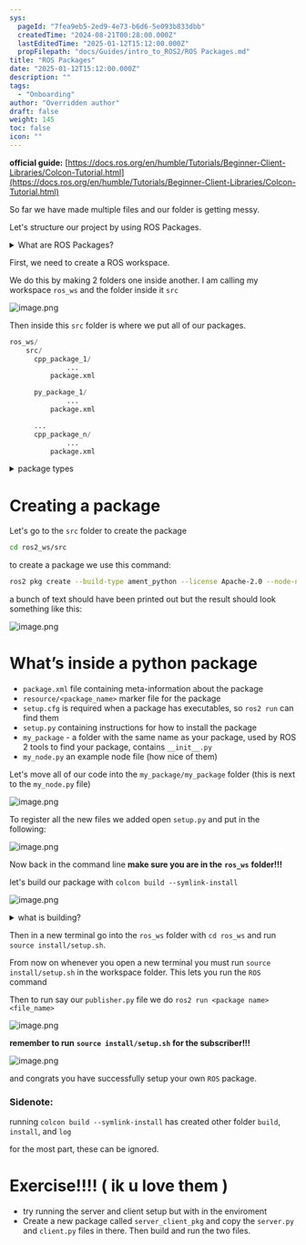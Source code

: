 ```yaml
---
sys:
  pageId: "7fea9eb5-2ed9-4e73-b6d6-5e093b833dbb"
  createdTime: "2024-08-21T00:28:00.000Z"
  lastEditedTime: "2025-01-12T15:12:00.000Z"
  propFilepath: "docs/Guides/intro_to_ROS2/ROS Packages.md"
title: "ROS Packages"
date: "2025-01-12T15:12:00.000Z"
description: ""
tags:
  - "Onboarding"
author: "Overridden author"
draft: false
weight: 145
toc: false
icon: ""
---
```


**official guide:** [https://docs.ros.org/en/humble/Tutorials/Beginner-Client-Libraries/Colcon-Tutorial.html](https://docs.ros.org/en/humble/Tutorials/Beginner-Client-Libraries/Colcon-Tutorial.html)

So far we have made multiple files and our folder is getting messy.

Let's structure our project by using ROS Packages.

<details>

<summary>What are ROS Packages?</summary>

ROS Packages are, as the name implies, packages of code that are highly sharable between ROS developers.

They consist of a folder, `package.xml` file, and source code

```python
      cpp_package_1/
		      ... imagine much code files here ..
          package.xml
```

</details>

First, we need to create a ROS workspace.

We do this by making 2 folders one inside another. I am calling my workspace `ros_ws` and the folder inside it `src`

![image.png](https://prod-files-secure.s3.us-west-2.amazonaws.com/d518164a-d88e-44d1-a4ee-3adb3bd8bce0/70706947-fd18-4537-a67b-e12946812d31/image.png?X-Amz-Algorithm=AWS4-HMAC-SHA256&X-Amz-Content-Sha256=UNSIGNED-PAYLOAD&X-Amz-Credential=ASIAZI2LB46652RUDH77%2F20250417%2Fus-west-2%2Fs3%2Faws4_request&X-Amz-Date=20250417T161012Z&X-Amz-Expires=3600&X-Amz-Security-Token=IQoJb3JpZ2luX2VjENj%2F%2F%2F%2F%2F%2F%2F%2F%2F%2FwEaCXVzLXdlc3QtMiJHMEUCIQCYVAvdyjMjYNnG5K%2FpmshPWyA9qmTsT1VG%2BdnknDLRLQIgElPgnofmCK3%2FZWk%2Fz3SnBQmAITykh3wsDyx10aGkRQEq%2FwMIYRAAGgw2Mzc0MjMxODM4MDUiDEBsaBtd33FCYnUgNCrcA7z6p3xXLik4aAJVkWXe17jUOB%2FKxjJlOWP8lGSTHTJjD6bsfE2qK1BSYW5dkA3j%2B1a7l5mFIsqbe2rJe%2FabrsxlqWb5mwF0cJYyAdWrhqoxPIpUKzb5ZZpLH6s7thC8VSGw4vIi5UlzeY72gdOPrfHRqj4aMqm%2FhSxTQrZrFBl57DihnLVXqbzID3rXyGs75dpfrIzKhMJu3iXfhX0C88T2g6fuWa7nyWYd01mJxqrda1beUhLz3P2X%2BKy4v9pcXvE15Jh7xGIHnRyocAL5hlFo7qjjmWEQwmB1ByvsnvoPu8MD8nusIBxSEB1CqDQN3cpGha%2BwWLD%2Bq0YVgn%2BFf0dTWeU4xhG7lxiGpR9X%2F%2B9kWo%2F5sO%2FTbHmXiLTlGMjCEhVhkbNqeATS1T8mFEnr5hDGVR3PzIpp7K9JdiSczbOsvUIolzruzoK1SRLn8xTFCE6N1KQDcumw%2BJ9JQ3qrMuXCyXxdMN1El8ltzhBha43jelgGFSl%2BjAaafq0Mog7j0l19pYIqMVbCxUPjhYQz6dHhuUDCW0z6kvB76AiBoeB4XcD2IoNv09%2FP3YGB06q5CgKASYkgaMJmPwOwagbcpzYMQq3HSdxAXHyZhwo%2FdwzS%2BRpM8TbocRE4l1LgMKPKhMAGOqUBdcsgcr%2BSexapkPPtghT2CHB9VyG70xUXChYJNhRQ84Ui%2F3FpRHbbUU3Vc7S8Y7wI001lfpL8l8aJkITDGufuxwoOIYZu6T9%2BoZHzcSsPBTxgFsIMkYKfOlfHk%2BCjDH4bYY4JSs%2FWbbHUkfSKSCLsdUoIMLQrr1RBPxR5gwFK5ai7Y6hvHPXkP0nitQDE4KjcXm1X1JL9fua3sR3vf2%2FgE2EV%2Bg9h&X-Amz-Signature=dd24ea0fc924341e221da0d7674512bd13a61fca7f5b9f53e8e6b8a4140206f1&X-Amz-SignedHeaders=host&x-id=GetObject)

Then inside this `src` folder is where we put all of our packages.

```python
ros_ws/
    src/
      cpp_package_1/
		      ...
          package.xml

      py_package_1/
		      ...
          package.xml

      ...
      cpp_package_n/
		      ...
          package.xml

```

<details>

<summary>package types</summary>

packages can be either `C++` or python.

the intern file structure is different for each but for this guide we will stick to creating python packages

</details>

# Creating a package

Let's go to the `src` folder to create the package

```bash
cd ros2_ws/src
```

to create a package we use this command:

```bash
ros2 pkg create --build-type ament_python --license Apache-2.0 --node-name my_node my_package
```

a bunch of text should have been printed out but the result should look something like this:

![image.png](https://prod-files-secure.s3.us-west-2.amazonaws.com/d518164a-d88e-44d1-a4ee-3adb3bd8bce0/e6cf1e3f-8512-4a3e-b131-079f800bf3e8/image.png?X-Amz-Algorithm=AWS4-HMAC-SHA256&X-Amz-Content-Sha256=UNSIGNED-PAYLOAD&X-Amz-Credential=ASIAZI2LB46652RUDH77%2F20250417%2Fus-west-2%2Fs3%2Faws4_request&X-Amz-Date=20250417T161012Z&X-Amz-Expires=3600&X-Amz-Security-Token=IQoJb3JpZ2luX2VjENj%2F%2F%2F%2F%2F%2F%2F%2F%2F%2FwEaCXVzLXdlc3QtMiJHMEUCIQCYVAvdyjMjYNnG5K%2FpmshPWyA9qmTsT1VG%2BdnknDLRLQIgElPgnofmCK3%2FZWk%2Fz3SnBQmAITykh3wsDyx10aGkRQEq%2FwMIYRAAGgw2Mzc0MjMxODM4MDUiDEBsaBtd33FCYnUgNCrcA7z6p3xXLik4aAJVkWXe17jUOB%2FKxjJlOWP8lGSTHTJjD6bsfE2qK1BSYW5dkA3j%2B1a7l5mFIsqbe2rJe%2FabrsxlqWb5mwF0cJYyAdWrhqoxPIpUKzb5ZZpLH6s7thC8VSGw4vIi5UlzeY72gdOPrfHRqj4aMqm%2FhSxTQrZrFBl57DihnLVXqbzID3rXyGs75dpfrIzKhMJu3iXfhX0C88T2g6fuWa7nyWYd01mJxqrda1beUhLz3P2X%2BKy4v9pcXvE15Jh7xGIHnRyocAL5hlFo7qjjmWEQwmB1ByvsnvoPu8MD8nusIBxSEB1CqDQN3cpGha%2BwWLD%2Bq0YVgn%2BFf0dTWeU4xhG7lxiGpR9X%2F%2B9kWo%2F5sO%2FTbHmXiLTlGMjCEhVhkbNqeATS1T8mFEnr5hDGVR3PzIpp7K9JdiSczbOsvUIolzruzoK1SRLn8xTFCE6N1KQDcumw%2BJ9JQ3qrMuXCyXxdMN1El8ltzhBha43jelgGFSl%2BjAaafq0Mog7j0l19pYIqMVbCxUPjhYQz6dHhuUDCW0z6kvB76AiBoeB4XcD2IoNv09%2FP3YGB06q5CgKASYkgaMJmPwOwagbcpzYMQq3HSdxAXHyZhwo%2FdwzS%2BRpM8TbocRE4l1LgMKPKhMAGOqUBdcsgcr%2BSexapkPPtghT2CHB9VyG70xUXChYJNhRQ84Ui%2F3FpRHbbUU3Vc7S8Y7wI001lfpL8l8aJkITDGufuxwoOIYZu6T9%2BoZHzcSsPBTxgFsIMkYKfOlfHk%2BCjDH4bYY4JSs%2FWbbHUkfSKSCLsdUoIMLQrr1RBPxR5gwFK5ai7Y6hvHPXkP0nitQDE4KjcXm1X1JL9fua3sR3vf2%2FgE2EV%2Bg9h&X-Amz-Signature=01051e2bfcbb3b5a44e04ba5f4ad020a8915db02b53ec6406d52fae7a88cd372&X-Amz-SignedHeaders=host&x-id=GetObject)

# What’s inside a python package

- `package.xml` file containing meta-information about the package
- `resource/<package_name>` marker file for the package
- `setup.cfg` is required when a package has executables, so `ros2 run` can find them
- `setup.py` containing instructions for how to install the package
- `my_package` - a folder with the same name as your package, used by ROS 2 tools to find your package, contains `__init__.py`
- `my_node.py` an example node file (how nice of them)

Let's move all of our code into the `my_package/my_package` folder (this is next to the `my_node.py` file)

![image.png](https://prod-files-secure.s3.us-west-2.amazonaws.com/d518164a-d88e-44d1-a4ee-3adb3bd8bce0/9ce58f11-0da9-4d3e-b86d-506a9685d378/image.png?X-Amz-Algorithm=AWS4-HMAC-SHA256&X-Amz-Content-Sha256=UNSIGNED-PAYLOAD&X-Amz-Credential=ASIAZI2LB46652RUDH77%2F20250417%2Fus-west-2%2Fs3%2Faws4_request&X-Amz-Date=20250417T161012Z&X-Amz-Expires=3600&X-Amz-Security-Token=IQoJb3JpZ2luX2VjENj%2F%2F%2F%2F%2F%2F%2F%2F%2F%2FwEaCXVzLXdlc3QtMiJHMEUCIQCYVAvdyjMjYNnG5K%2FpmshPWyA9qmTsT1VG%2BdnknDLRLQIgElPgnofmCK3%2FZWk%2Fz3SnBQmAITykh3wsDyx10aGkRQEq%2FwMIYRAAGgw2Mzc0MjMxODM4MDUiDEBsaBtd33FCYnUgNCrcA7z6p3xXLik4aAJVkWXe17jUOB%2FKxjJlOWP8lGSTHTJjD6bsfE2qK1BSYW5dkA3j%2B1a7l5mFIsqbe2rJe%2FabrsxlqWb5mwF0cJYyAdWrhqoxPIpUKzb5ZZpLH6s7thC8VSGw4vIi5UlzeY72gdOPrfHRqj4aMqm%2FhSxTQrZrFBl57DihnLVXqbzID3rXyGs75dpfrIzKhMJu3iXfhX0C88T2g6fuWa7nyWYd01mJxqrda1beUhLz3P2X%2BKy4v9pcXvE15Jh7xGIHnRyocAL5hlFo7qjjmWEQwmB1ByvsnvoPu8MD8nusIBxSEB1CqDQN3cpGha%2BwWLD%2Bq0YVgn%2BFf0dTWeU4xhG7lxiGpR9X%2F%2B9kWo%2F5sO%2FTbHmXiLTlGMjCEhVhkbNqeATS1T8mFEnr5hDGVR3PzIpp7K9JdiSczbOsvUIolzruzoK1SRLn8xTFCE6N1KQDcumw%2BJ9JQ3qrMuXCyXxdMN1El8ltzhBha43jelgGFSl%2BjAaafq0Mog7j0l19pYIqMVbCxUPjhYQz6dHhuUDCW0z6kvB76AiBoeB4XcD2IoNv09%2FP3YGB06q5CgKASYkgaMJmPwOwagbcpzYMQq3HSdxAXHyZhwo%2FdwzS%2BRpM8TbocRE4l1LgMKPKhMAGOqUBdcsgcr%2BSexapkPPtghT2CHB9VyG70xUXChYJNhRQ84Ui%2F3FpRHbbUU3Vc7S8Y7wI001lfpL8l8aJkITDGufuxwoOIYZu6T9%2BoZHzcSsPBTxgFsIMkYKfOlfHk%2BCjDH4bYY4JSs%2FWbbHUkfSKSCLsdUoIMLQrr1RBPxR5gwFK5ai7Y6hvHPXkP0nitQDE4KjcXm1X1JL9fua3sR3vf2%2FgE2EV%2Bg9h&X-Amz-Signature=8b0258b61e05ef3f4355dd0c5e6ff6a6c730c67fb94764978aae0481502c10f0&X-Amz-SignedHeaders=host&x-id=GetObject)

To register all the new files we added open `setup.py` and put in the following:

![image.png](https://prod-files-secure.s3.us-west-2.amazonaws.com/d518164a-d88e-44d1-a4ee-3adb3bd8bce0/1cd7c262-4cae-4496-9d75-c178537d24a2/image.png?X-Amz-Algorithm=AWS4-HMAC-SHA256&X-Amz-Content-Sha256=UNSIGNED-PAYLOAD&X-Amz-Credential=ASIAZI2LB46652RUDH77%2F20250417%2Fus-west-2%2Fs3%2Faws4_request&X-Amz-Date=20250417T161012Z&X-Amz-Expires=3600&X-Amz-Security-Token=IQoJb3JpZ2luX2VjENj%2F%2F%2F%2F%2F%2F%2F%2F%2F%2FwEaCXVzLXdlc3QtMiJHMEUCIQCYVAvdyjMjYNnG5K%2FpmshPWyA9qmTsT1VG%2BdnknDLRLQIgElPgnofmCK3%2FZWk%2Fz3SnBQmAITykh3wsDyx10aGkRQEq%2FwMIYRAAGgw2Mzc0MjMxODM4MDUiDEBsaBtd33FCYnUgNCrcA7z6p3xXLik4aAJVkWXe17jUOB%2FKxjJlOWP8lGSTHTJjD6bsfE2qK1BSYW5dkA3j%2B1a7l5mFIsqbe2rJe%2FabrsxlqWb5mwF0cJYyAdWrhqoxPIpUKzb5ZZpLH6s7thC8VSGw4vIi5UlzeY72gdOPrfHRqj4aMqm%2FhSxTQrZrFBl57DihnLVXqbzID3rXyGs75dpfrIzKhMJu3iXfhX0C88T2g6fuWa7nyWYd01mJxqrda1beUhLz3P2X%2BKy4v9pcXvE15Jh7xGIHnRyocAL5hlFo7qjjmWEQwmB1ByvsnvoPu8MD8nusIBxSEB1CqDQN3cpGha%2BwWLD%2Bq0YVgn%2BFf0dTWeU4xhG7lxiGpR9X%2F%2B9kWo%2F5sO%2FTbHmXiLTlGMjCEhVhkbNqeATS1T8mFEnr5hDGVR3PzIpp7K9JdiSczbOsvUIolzruzoK1SRLn8xTFCE6N1KQDcumw%2BJ9JQ3qrMuXCyXxdMN1El8ltzhBha43jelgGFSl%2BjAaafq0Mog7j0l19pYIqMVbCxUPjhYQz6dHhuUDCW0z6kvB76AiBoeB4XcD2IoNv09%2FP3YGB06q5CgKASYkgaMJmPwOwagbcpzYMQq3HSdxAXHyZhwo%2FdwzS%2BRpM8TbocRE4l1LgMKPKhMAGOqUBdcsgcr%2BSexapkPPtghT2CHB9VyG70xUXChYJNhRQ84Ui%2F3FpRHbbUU3Vc7S8Y7wI001lfpL8l8aJkITDGufuxwoOIYZu6T9%2BoZHzcSsPBTxgFsIMkYKfOlfHk%2BCjDH4bYY4JSs%2FWbbHUkfSKSCLsdUoIMLQrr1RBPxR5gwFK5ai7Y6hvHPXkP0nitQDE4KjcXm1X1JL9fua3sR3vf2%2FgE2EV%2Bg9h&X-Amz-Signature=7354d87bb3a10109dbd44982a380efe03495bd65046ba96caa2df5fb47216476&X-Amz-SignedHeaders=host&x-id=GetObject)

Now back in the command line **make sure you are in the** **`ros_ws`** **folder!!!**

let's build our package with `colcon build --symlink-install`

![image.png](https://prod-files-secure.s3.us-west-2.amazonaws.com/d518164a-d88e-44d1-a4ee-3adb3bd8bce0/2f2a0d27-b173-48fd-b189-5f5c0ce65619/image.png?X-Amz-Algorithm=AWS4-HMAC-SHA256&X-Amz-Content-Sha256=UNSIGNED-PAYLOAD&X-Amz-Credential=ASIAZI2LB46652RUDH77%2F20250417%2Fus-west-2%2Fs3%2Faws4_request&X-Amz-Date=20250417T161012Z&X-Amz-Expires=3600&X-Amz-Security-Token=IQoJb3JpZ2luX2VjENj%2F%2F%2F%2F%2F%2F%2F%2F%2F%2FwEaCXVzLXdlc3QtMiJHMEUCIQCYVAvdyjMjYNnG5K%2FpmshPWyA9qmTsT1VG%2BdnknDLRLQIgElPgnofmCK3%2FZWk%2Fz3SnBQmAITykh3wsDyx10aGkRQEq%2FwMIYRAAGgw2Mzc0MjMxODM4MDUiDEBsaBtd33FCYnUgNCrcA7z6p3xXLik4aAJVkWXe17jUOB%2FKxjJlOWP8lGSTHTJjD6bsfE2qK1BSYW5dkA3j%2B1a7l5mFIsqbe2rJe%2FabrsxlqWb5mwF0cJYyAdWrhqoxPIpUKzb5ZZpLH6s7thC8VSGw4vIi5UlzeY72gdOPrfHRqj4aMqm%2FhSxTQrZrFBl57DihnLVXqbzID3rXyGs75dpfrIzKhMJu3iXfhX0C88T2g6fuWa7nyWYd01mJxqrda1beUhLz3P2X%2BKy4v9pcXvE15Jh7xGIHnRyocAL5hlFo7qjjmWEQwmB1ByvsnvoPu8MD8nusIBxSEB1CqDQN3cpGha%2BwWLD%2Bq0YVgn%2BFf0dTWeU4xhG7lxiGpR9X%2F%2B9kWo%2F5sO%2FTbHmXiLTlGMjCEhVhkbNqeATS1T8mFEnr5hDGVR3PzIpp7K9JdiSczbOsvUIolzruzoK1SRLn8xTFCE6N1KQDcumw%2BJ9JQ3qrMuXCyXxdMN1El8ltzhBha43jelgGFSl%2BjAaafq0Mog7j0l19pYIqMVbCxUPjhYQz6dHhuUDCW0z6kvB76AiBoeB4XcD2IoNv09%2FP3YGB06q5CgKASYkgaMJmPwOwagbcpzYMQq3HSdxAXHyZhwo%2FdwzS%2BRpM8TbocRE4l1LgMKPKhMAGOqUBdcsgcr%2BSexapkPPtghT2CHB9VyG70xUXChYJNhRQ84Ui%2F3FpRHbbUU3Vc7S8Y7wI001lfpL8l8aJkITDGufuxwoOIYZu6T9%2BoZHzcSsPBTxgFsIMkYKfOlfHk%2BCjDH4bYY4JSs%2FWbbHUkfSKSCLsdUoIMLQrr1RBPxR5gwFK5ai7Y6hvHPXkP0nitQDE4KjcXm1X1JL9fua3sR3vf2%2FgE2EV%2Bg9h&X-Amz-Signature=0df3a370305cf438082320a788175f62a5d53156d0b7a29b969e6e3ef929b24f&X-Amz-SignedHeaders=host&x-id=GetObject)

<details>

<summary>what is building?</summary>

if you are a CS major at Rose-Hulman you will learn the answer to this in CSSE132

but TLDR; is it combines all the code files into one program that can be run easily 

</details>

Then in a new terminal go into the `ros_ws` folder with `cd ros_ws` and run `source install/setup.sh`. 

From now on whenever you open a new terminal you must run `source install/setup.sh` in the workspace folder. This lets you run the `ROS` command

Then to run say our `publisher.py` file we do `ros2 run <package name> <file_name>`

![image.png](https://prod-files-secure.s3.us-west-2.amazonaws.com/d518164a-d88e-44d1-a4ee-3adb3bd8bce0/4f4b1219-3a44-4632-aa0a-ce3471699f59/image.png?X-Amz-Algorithm=AWS4-HMAC-SHA256&X-Amz-Content-Sha256=UNSIGNED-PAYLOAD&X-Amz-Credential=ASIAZI2LB46652RUDH77%2F20250417%2Fus-west-2%2Fs3%2Faws4_request&X-Amz-Date=20250417T161012Z&X-Amz-Expires=3600&X-Amz-Security-Token=IQoJb3JpZ2luX2VjENj%2F%2F%2F%2F%2F%2F%2F%2F%2F%2FwEaCXVzLXdlc3QtMiJHMEUCIQCYVAvdyjMjYNnG5K%2FpmshPWyA9qmTsT1VG%2BdnknDLRLQIgElPgnofmCK3%2FZWk%2Fz3SnBQmAITykh3wsDyx10aGkRQEq%2FwMIYRAAGgw2Mzc0MjMxODM4MDUiDEBsaBtd33FCYnUgNCrcA7z6p3xXLik4aAJVkWXe17jUOB%2FKxjJlOWP8lGSTHTJjD6bsfE2qK1BSYW5dkA3j%2B1a7l5mFIsqbe2rJe%2FabrsxlqWb5mwF0cJYyAdWrhqoxPIpUKzb5ZZpLH6s7thC8VSGw4vIi5UlzeY72gdOPrfHRqj4aMqm%2FhSxTQrZrFBl57DihnLVXqbzID3rXyGs75dpfrIzKhMJu3iXfhX0C88T2g6fuWa7nyWYd01mJxqrda1beUhLz3P2X%2BKy4v9pcXvE15Jh7xGIHnRyocAL5hlFo7qjjmWEQwmB1ByvsnvoPu8MD8nusIBxSEB1CqDQN3cpGha%2BwWLD%2Bq0YVgn%2BFf0dTWeU4xhG7lxiGpR9X%2F%2B9kWo%2F5sO%2FTbHmXiLTlGMjCEhVhkbNqeATS1T8mFEnr5hDGVR3PzIpp7K9JdiSczbOsvUIolzruzoK1SRLn8xTFCE6N1KQDcumw%2BJ9JQ3qrMuXCyXxdMN1El8ltzhBha43jelgGFSl%2BjAaafq0Mog7j0l19pYIqMVbCxUPjhYQz6dHhuUDCW0z6kvB76AiBoeB4XcD2IoNv09%2FP3YGB06q5CgKASYkgaMJmPwOwagbcpzYMQq3HSdxAXHyZhwo%2FdwzS%2BRpM8TbocRE4l1LgMKPKhMAGOqUBdcsgcr%2BSexapkPPtghT2CHB9VyG70xUXChYJNhRQ84Ui%2F3FpRHbbUU3Vc7S8Y7wI001lfpL8l8aJkITDGufuxwoOIYZu6T9%2BoZHzcSsPBTxgFsIMkYKfOlfHk%2BCjDH4bYY4JSs%2FWbbHUkfSKSCLsdUoIMLQrr1RBPxR5gwFK5ai7Y6hvHPXkP0nitQDE4KjcXm1X1JL9fua3sR3vf2%2FgE2EV%2Bg9h&X-Amz-Signature=c173055275b4ec7799f82d82984dae665876e6cbddde761d9d74e3635e56a3b2&X-Amz-SignedHeaders=host&x-id=GetObject)

**remember to run** **`source install/setup.sh`** **for the subscriber!!!**

![image.png](https://prod-files-secure.s3.us-west-2.amazonaws.com/d518164a-d88e-44d1-a4ee-3adb3bd8bce0/02121119-dad4-49ec-8356-c956108b4243/image.png?X-Amz-Algorithm=AWS4-HMAC-SHA256&X-Amz-Content-Sha256=UNSIGNED-PAYLOAD&X-Amz-Credential=ASIAZI2LB46652RUDH77%2F20250417%2Fus-west-2%2Fs3%2Faws4_request&X-Amz-Date=20250417T161012Z&X-Amz-Expires=3600&X-Amz-Security-Token=IQoJb3JpZ2luX2VjENj%2F%2F%2F%2F%2F%2F%2F%2F%2F%2FwEaCXVzLXdlc3QtMiJHMEUCIQCYVAvdyjMjYNnG5K%2FpmshPWyA9qmTsT1VG%2BdnknDLRLQIgElPgnofmCK3%2FZWk%2Fz3SnBQmAITykh3wsDyx10aGkRQEq%2FwMIYRAAGgw2Mzc0MjMxODM4MDUiDEBsaBtd33FCYnUgNCrcA7z6p3xXLik4aAJVkWXe17jUOB%2FKxjJlOWP8lGSTHTJjD6bsfE2qK1BSYW5dkA3j%2B1a7l5mFIsqbe2rJe%2FabrsxlqWb5mwF0cJYyAdWrhqoxPIpUKzb5ZZpLH6s7thC8VSGw4vIi5UlzeY72gdOPrfHRqj4aMqm%2FhSxTQrZrFBl57DihnLVXqbzID3rXyGs75dpfrIzKhMJu3iXfhX0C88T2g6fuWa7nyWYd01mJxqrda1beUhLz3P2X%2BKy4v9pcXvE15Jh7xGIHnRyocAL5hlFo7qjjmWEQwmB1ByvsnvoPu8MD8nusIBxSEB1CqDQN3cpGha%2BwWLD%2Bq0YVgn%2BFf0dTWeU4xhG7lxiGpR9X%2F%2B9kWo%2F5sO%2FTbHmXiLTlGMjCEhVhkbNqeATS1T8mFEnr5hDGVR3PzIpp7K9JdiSczbOsvUIolzruzoK1SRLn8xTFCE6N1KQDcumw%2BJ9JQ3qrMuXCyXxdMN1El8ltzhBha43jelgGFSl%2BjAaafq0Mog7j0l19pYIqMVbCxUPjhYQz6dHhuUDCW0z6kvB76AiBoeB4XcD2IoNv09%2FP3YGB06q5CgKASYkgaMJmPwOwagbcpzYMQq3HSdxAXHyZhwo%2FdwzS%2BRpM8TbocRE4l1LgMKPKhMAGOqUBdcsgcr%2BSexapkPPtghT2CHB9VyG70xUXChYJNhRQ84Ui%2F3FpRHbbUU3Vc7S8Y7wI001lfpL8l8aJkITDGufuxwoOIYZu6T9%2BoZHzcSsPBTxgFsIMkYKfOlfHk%2BCjDH4bYY4JSs%2FWbbHUkfSKSCLsdUoIMLQrr1RBPxR5gwFK5ai7Y6hvHPXkP0nitQDE4KjcXm1X1JL9fua3sR3vf2%2FgE2EV%2Bg9h&X-Amz-Signature=ea800152212a46baf203e3ba3b3e11e2e48c4aead7c5ad2c7630d1fa49d1a37b&X-Amz-SignedHeaders=host&x-id=GetObject)

and congrats you have successfully setup your own `ROS` package.

### Sidenote:

running `colcon build --symlink-install` has created other folder `build`, `install`, and `log`

for the most part, these can be ignored.

# Exercise!!!! ( ik u love them )

- try running the server and client setup but with in the enviroment
- Create a new package called `server_client_pkg` and copy the `server.py` and `client.py` files in there. Then build and run the two files.
